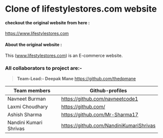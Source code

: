 # Clone of lifestylestores.com website

#### checkout the original website from here :
<https://www.lifestylestores.com>

#### About the original website :
This (www.lifestylestores.com) is an E-commerce website.


### All collaborators to project are:-

>**Team-Lead:- Deepak Mane** <https://github.com/thedpmane>

| Team members | Github-profiles |
| ------ | ------ |
| Navneet Burman | <https://github.com/navneetcode1> |
| Laxmi Choudhary | <https://github.com/> |
| Ashish Sharma | <https://github.com/Mr-Sharma17> |
| Nandini Kumari Shrivas | <https://github.com/NandiniKumariShrivas> |
